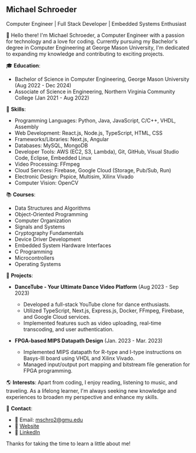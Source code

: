 ## Michael Schroeder

Computer Engineer | Full Stack Developer | Embedded Systems Enthusiast

👋 Hello there! I'm Michael Schroeder, a Computer Engineer with a passion for technology and a love for coding. Currently pursuing my Bachelor's degree in Computer Engineering at George Mason University, I'm dedicated to expanding my knowledge and contributing to exciting projects.

🎓 **Education**:
- Bachelor of Science in Computer Engineering, George Mason University (Aug 2022 - Dec 2024)
- Associate of Science in Engineering, Northern Virginia Community College (Jan 2021 - Aug 2022)

🚀 **Skills**:
- Programming Languages: Python, Java, JavaScript, C/C++, VHDL, Assembly
- Web Development: React.js, Node.js, TypeScript, HTML, CSS
- Frameworks/Libraries: Next.js, Angular
- Databases: MySQL, MongoDB
- Developer Tools: AWS (EC2, S3, Lambda), Git, GitHub, Visual Studio Code, Eclipse, Embedded Linux
- Video Processing: FFmpeg
- Cloud Services: Firebase, Google Cloud (Storage, Pub/Sub, Run)
- Electronic Design: Pspice, Multisim, Xilinx Vivado
- Computer Vision: OpenCV

📚 **Courses**:
- Data Structures and Algorithms
- Object-Oriented Programming
- Computer Organization
- Signals and Systems
- Cryptography Fundamentals
- Device Driver Development
- Embedded System Hardware Interfaces
- C Programming
- Microcontrollers
- Operating Systems

🌟 **Projects**:
- **DanceTube - Your Ultimate Dance Video Platform** (Aug 2023 - Sep 2023)
  - Developed a full-stack YouTube clone for dance enthusiasts.
  - Utilized TypeScript, Next.js, Express.js, Docker, FFmpeg, Firebase, and Google Cloud services.
  - Implemented features such as video uploading, real-time transcoding, and user authentication.

- **FPGA-based MIPS Datapath Design** (Jan. 2023 - Mar. 2023)
  - Implemented MIPS datapath for R-type and I-type instructions on Basys-III board using VHDL and Xilinx Vivado.
  - Managed input/output port mapping and bitstream file generation for FPGA programming.

🌎 **Interests**:
Apart from coding, I enjoy reading, listening to music, and traveling. As a lifelong learner, I'm always seeking new knowledge and experiences to broaden my perspective and enhance my skills.

📧 **Contact**:
- 📧 Email: mschro2@gmu.edu
- 🔗 [Website](https://mls26155.github.io/portfolio/)
- 💼 [LinkedIn](https://www.linkedin.com/in/michael-schroeder-020386283/)

Thanks for taking the time to learn a little about me!
